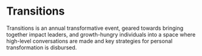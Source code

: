 # Transitions
Transitions is an annual transformative event, geared towards bringing together impact leaders, and growth-hungry individuals into a space where high-level conversations are made and key strategies for personal transformation is disbursed.
